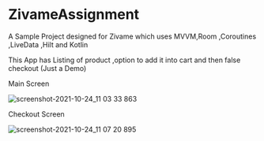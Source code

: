 # ZivameAssignment

A Sample Project designed for Zivame which uses MVVM,Room ,Coroutines ,LiveData ,Hilt and Kotlin 

This App has Listing of product ,option to add it into cart and then false checkout (Just a Demo)




Main Screen 

![screenshot-2021-10-24_11 03 33 863](https://user-images.githubusercontent.com/26081164/138582290-a1ba2a0e-4d8e-4317-82b2-f5f7e6ea072d.png)


Checkout Screen 


![screenshot-2021-10-24_11 07 20 895](https://user-images.githubusercontent.com/26081164/138582320-c7d4857d-121c-4096-b418-e0dcc3a53574.png)
